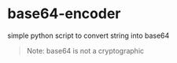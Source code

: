 # base64-encoder

simple python script to convert string into base64

> Note: base64 is not a cryptographic
